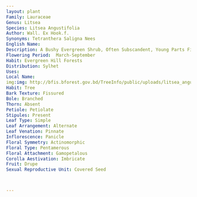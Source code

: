 ```yaml
---
layout: plant
Family: Lauraceae
Genus: Litsea
Species: Litsea Angustifolia
Author: Wall. Ex Hook.f.
Synonyms: Tetranthera Saligna Nees
English Name: 
Description: A Bushy Evergreen Shrub, Often Subscandent, Young Parts Finely Pubescent, Bark Dark Or Greyish-brown, Smooth. Leaves Alternate, 7.5-20.0 Ã— 1.0-1.5 Cm, Linear Lanceolate, Sharply Acuminate, Coriaceous, Glabrous, Glaucous Beneath, Lateral Veins 8-12 On Either Half, Midrib Very Prominent Beneath, Base Cuneate, Petioles 0.5-0.7 Cm Long. Umbellules Solitary Or Fascicled, Male Heads 0.4 Cm In Diameter, Peduncles Slender, 0.6-0.7 Cm Long. Perianth Segments Oblong. Stamens 6-9, Filaments Sparsely Hairy, Hardly Longer Than The Sepals. Fruits Ellipsoid-oblong, 1.0-1.2 Cm Long, Smooth, Seated On Subcupular, Entire, Enlarged Perianth Tube, Fruiting Pedicels 0.3-0.5 Cm Long, Stout.
Flowering Period:  March-September
Habit: Evergreen Hill Forests
Distribution: Sylhet
Uses: 
Local Name: 
img:img: http://bfis.bforest.gov.bd/TreeInfo/public/uploads/litsea_angustifolia.jpg
Habit: Tree
Bark Texture: Fissured
Bole: Branched
Thorn: Absent
Petiole: Petiolate
Stipules: Present
Leaf Type: Simple
Leaf Arrangement: Alternate
Leaf Venation: Pinnate
Inflorescence: Panicle
Floral Symmetry: Actinomorphic
Floral Type: Pentamerous
Floral Attachment: Gamopetalous
Corolla Aestivation: Imbricate
Fruit: Drupe
Sexual Reproductive Unit: Covered Seed



---
```



